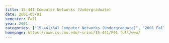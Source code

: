 ```yaml
---
title: 15-441 Computer Networks (Undergraduate)
date: 2001-08-01
semester: Fall
year: 2001
categories: ["15-441/641 Computer Networks (Undergraduate)", "2001 Fall"]
homepage: https://www.cs.cmu.edu/~srini/15-441/F01.full/www/
---
```


